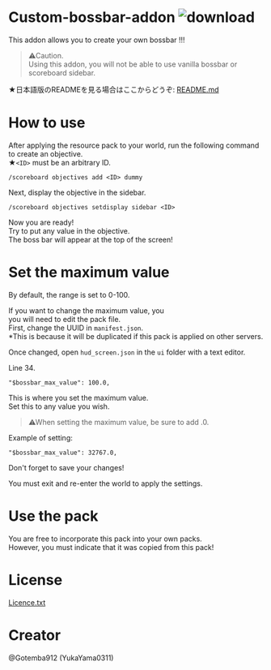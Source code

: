 # Custom-bossbar-addon ![download](https://img.shields.io/github/downloads/Gotemba912/Custom-bossbar-addon/total?style=plastic)  
This addon allows you to create your own bossbar !!!  

> ⚠Caution.  
> Using this addon, you will not be able to use vanilla bossbar or scoreboard sidebar.

★日本語版のREADMEを見る場合はここからどうぞ: [README.md](https://github.com/Gotemba912/Custom-bossbar-addon/README.md)

# How to use
After applying the resource pack to your world, run the following command to create an objective.  
★`<ID>` must be an arbitrary ID.
```
/scoreboard objectives add <ID> dummy
```
Next, display the objective in the sidebar.
```
/scoreboard objectives setdisplay sidebar <ID>
```

Now you are ready!  
Try to put any value in the objective.  
The boss bar will appear at the top of the screen!

# Set the maximum value
By default, the range is set to 0-100.

If you want to change the maximum value, you  
you will need to edit the pack file.  
First, change the UUID in `manifest.json`.  
*This is because it will be duplicated if this pack is applied on other servers.  

Once changed, open `hud_screen.json` in the `ui` folder with a text editor.

Line 34.
```
"$bossbar_max_value": 100.0,
```
This is where you set the maximum value.  
Set this to any value you wish.

> ⚠When setting the maximum value, be sure to add .0.

Example of setting:
```
"$bossbar_max_value": 32767.0,
```
Don't forget to save your changes!

You must exit and re-enter the world to apply the settings.

# Use the pack
You are free to incorporate this pack into your own packs.  
However, you must indicate that it was copied from this pack!

# License
[Licence.txt](https://github.com/Gotemba912/Custom-bossbar-addon/Licence.txt)

# Creator
@Gotemba912 (YukaYama0311)